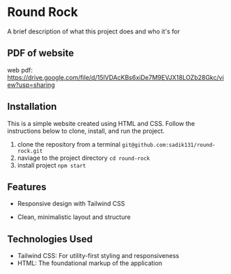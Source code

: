 
# Round Rock

A brief description of what this project does and who it's for


## PDF of website

web pdf: https://drive.google.com/file/d/15lVDAcKBs6xiDe7M9EVJX18LOZb28Gkc/view?usp=sharing

## Installation

This is a simple website created using HTML and CSS. Follow the instructions below to clone, install, and run the project.

 1. clone the repository from a terminal `git@github.com:sadik131/round-rock.git`
 2. naviage to the project directory  `cd round-rock`
 3. install project `npm start`

## Features

* Responsive design with Tailwind CSS

* Clean, minimalistic layout and structure

## Technologies Used

* Tailwind CSS: For utility-first styling and responsiveness
* HTML: The foundational markup of the application
